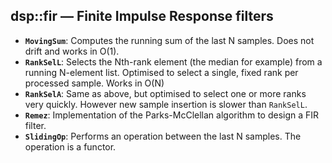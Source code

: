 ## dsp::fir — Finite Impulse Response filters

- **`MovingSum`**: Computes the running sum of the last N samples. Does not drift and works in O(1).
- **`RankSelL`**: Selects the Nth-rank element (the median for example) from a running N-element list. Optimised to select a single, fixed rank per processed sample. Works in O(N)
- **`RankSelA`**: Same as above, but optimised to select one or more ranks very quickly. However new sample insertion is slower than `RankSelL`.
- **`Remez`**: Implementation of the Parks-McClellan algorithm to design a FIR filter.
- **`SlidingOp`**: Performs an operation between the last N samples. The operation is a functor.
